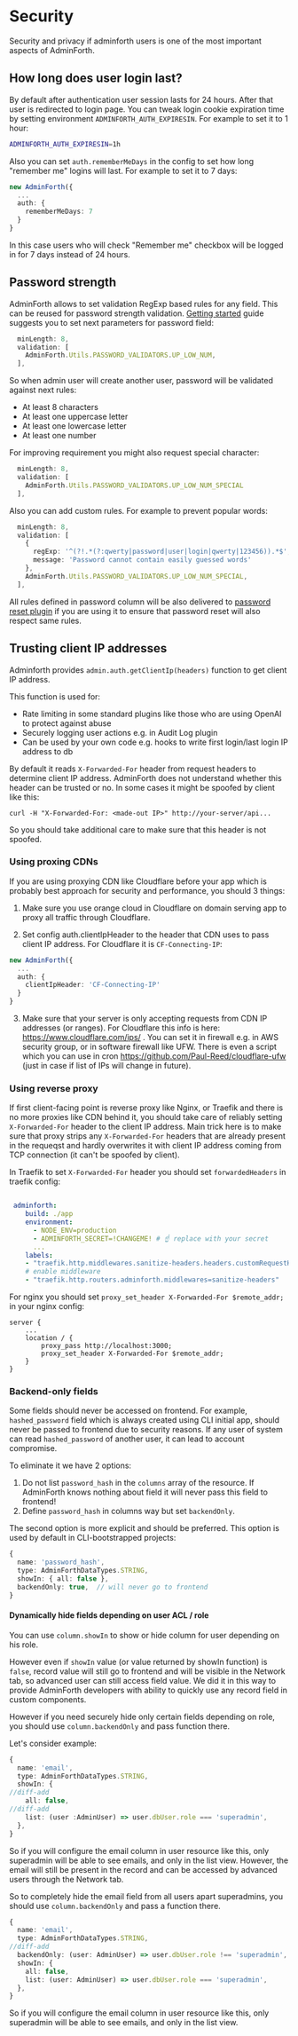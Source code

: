 # Security

Security and privacy if adminforth users is one of the most important aspects of AdminForth.

## How long does user login last?

By default after authentication user session lasts for 24 hours. After that user is redirected to login page.
You can tweak login cookie expiration time by setting environment `ADMINFORTH_AUTH_EXPIRESIN`. For example to set it to 1 hour:

```bash
ADMINFORTH_AUTH_EXPIRESIN=1h
```

Also you can set `auth.rememberMeDays` in the config to set how long "remember me" logins will last.
For example to set it to 7 days:

```ts ./index.ts
new AdminForth({
  ...
  auth: {
    rememberMeDays: 7
  }
}
```

In this case users who will check "Remember me" checkbox will be logged in for 7 days instead of 24 hours.


## Password strength

AdminForth allows to set validation RegExp based rules for any field. This can be reused for password strength validation.
[Getting started](../001-gettingStarted.md) guide suggests you to set next parameters for password field:

```ts ./index.ts
  minLength: 8,
  validation: [
    AdminForth.Utils.PASSWORD_VALIDATORS.UP_LOW_NUM,
  ],
```

So when admin user will create another user, password will be validated against next rules:
- At least 8 characters
- At least one uppercase letter
- At least one lowercase letter
- At least one number

For improving requirement you might also request special character:

```ts ./index.ts
  minLength: 8,
  validation: [
    AdminForth.Utils.PASSWORD_VALIDATORS.UP_LOW_NUM_SPECIAL
  ],
```

Also you can add custom rules. For example to prevent popular words:

```ts ./index.ts
  minLength: 8,
  validation: [
    {
      regExp: '^(?!.*(?:qwerty|password|user|login|qwerty|123456)).*$',
      message: 'Password cannot contain easily guessed words'
    },
    AdminForth.Utils.PASSWORD_VALIDATORS.UP_LOW_NUM_SPECIAL,
  ],
```

All rules defined in password column will be also delivered to [password reset plugin](../07-Plugins/07-email-password-reset.md) if you are using it to ensure that password reset will also respect same rules.


## Trusting client IP addresses

Adminforth provides `admin.auth.getClientIp(headers)` function to get client IP address. 

This function is used for:
- Rate limiting in some standard plugins like those who are using OpenAI to protect against abuse
- Securely logging user actions e.g. in Audit Log plugin
- Can be used by your own code e.g. hooks to write first login/last login IP address to db

By default it reads `X-Forwarded-For` header from request headers to determine client IP address. 
AdminForth does not understand whether this header can be trusted or no. In some cases it might be spoofed by client like this:

```
curl -H "X-Forwarded-For: <made-out IP>" http://your-server/api...
```

So you should take additional care to make sure that this header is not spoofed.

### Using proxing CDNs

If you are using proxying CDN like Cloudflare before your app which is probably best approach for security and performance, you should 3 things:
1) Make sure you use orange cloud in Cloudflare on domain serving app to proxy all traffic through Cloudflare.

2) Set config auth.clientIpHeader to the header that CDN uses to pass client IP address. 
For Cloudflare it is `CF-Connecting-IP`: 

```ts ./index.ts
new AdminForth({
  ...
  auth: {
    clientIpHeader: 'CF-Connecting-IP'
  }
}
```

3) Make sure that your server is only accepting requests from CDN IP addresses (or ranges). For Cloudflare this info is here: https://www.cloudflare.com/ips/ . You can set it in firewall e.g. in AWS security group, or in software firewall like UFW. There is even a script which you can use in cron https://github.com/Paul-Reed/cloudflare-ufw (just in case if list of IPs will change in future).


### Using reverse proxy

If first client-facing point is reverse proxy like Nginx, or Traefik and there is no more proxies like CDN behind it, you should take care of reliably setting `X-Forwarded-For` header to the client IP address. 
Main trick here is to make sure that proxy strips any `X-Forwarded-For` headers that are already present in the requeqst and hardly overwrites it with client IP address coming from TCP connection (it can't be spoofed by client).


In Traefik to set `X-Forwarded-For` header you should set `forwardedHeaders` in traefik config:

```yaml

 adminforth:
    build: ./app
    environment:
      - NODE_ENV=production
      - ADMINFORTH_SECRET=!CHANGEME! # ☝️ replace with your secret
      ...
    labels:
    - "traefik.http.middlewares.sanitize-headers.headers.customRequestHeaders.X-Forwarded-For=$remote_addr"
    # enable middleware
    - "traefik.http.routers.adminforth.middlewares=sanitize-headers"
```


For nginx you should set `proxy_set_header X-Forwarded-For $remote_addr;` in your nginx config:

```nginx
server {
    ...
    location / {
        proxy_pass http://localhost:3000;
        proxy_set_header X-Forwarded-For $remote_addr;
    }
}
```



### Backend-only fields

Some fields should never be accessed on frontend. For example, `hashed_password` field which is always created using CLI initial app, should never be passed to frontend due to security reasons.
If any user of system can read `hashed_password` of another user, it can lead to account compromise.

To eliminate it we have 2 options:

1) Do not list `password_hash` in the `columns` array of the resource. If AdminForth knows nothing about field
it will never pass this field to frontend!
2) Define `password_hash` in columns way but set `backendOnly`. 

The second option is more explicit and should be preferred. This option is used by default in CLI-bootstrapped projects:

```ts
{
  name: 'password_hash',
  type: AdminForthDataTypes.STRING,
  showIn: { all: false },
  backendOnly: true,  // will never go to frontend
}
```

#### Dynamically hide fields depending on user ACL / role

You can use `column.showIn` to show or hide column for user depending on his role.

However even if `showIn` value (or value returned by showIn function) is `false`, record value will still go to frontend and will be
visible in the Network tab, so advanced user can still access field value. We did it in this way to provide AdminForth developers with ability to quickly use any record field in custom components.

However if you need securely hide only certain fields depending on role, you should use `column.backendOnly` and pass function there.

Let's consider example:

```ts
{
  name: 'email',
  type: AdminForthDataTypes.STRING,
  showIn: { 
//diff-add
    all: false, 
//diff-add
    list: (user :AdminUser) => user.dbUser.role === 'superadmin',
  },
}
```

So if you will configure the email column in user resource like this, only superadmin will be able to see emails, and only in the list view.
However, the email will still be present in the record and can be accessed by advanced users through the Network tab.

So to completely hide the email field from all users apart superadmins, you should use `column.backendOnly` and pass a function there.

```ts
{
  name: 'email',
  type: AdminForthDataTypes.STRING,
//diff-add
  backendOnly: (user: AdminUser) => user.dbUser.role !== 'superadmin',
  showIn: { 
    all: false, 
    list: (user: AdminUser) => user.dbUser.role === 'superadmin',
  },
}
```

So if you will configure the email column in user resource like this, only superadmin will be able to see emails, and only in the list view.

